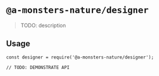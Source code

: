 # `@a-monsters-nature/designer`

> TODO: description

## Usage

```
const designer = require('@a-monsters-nature/designer');

// TODO: DEMONSTRATE API
```
